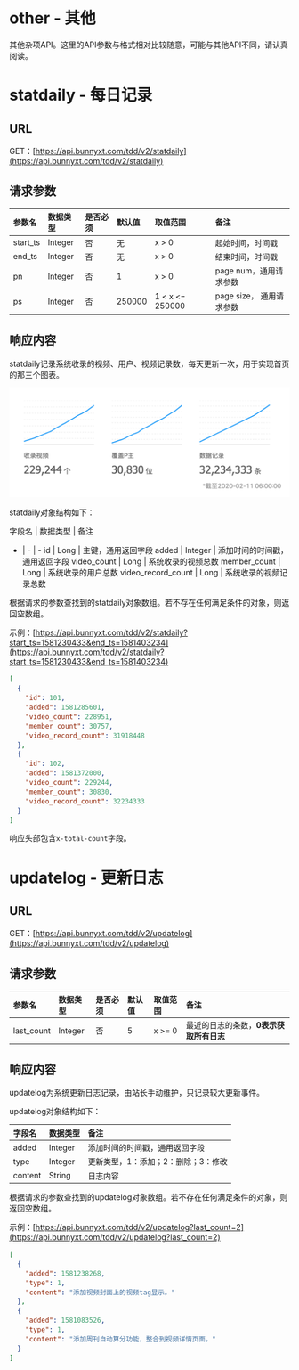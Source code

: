 # other - 其他

其他杂项API。这里的API参数与格式相对比较随意，可能与其他API不同，请认真阅读。

# statdaily - 每日记录

## URL

GET：[https://api.bunnyxt.com/tdd/v2/statdaily](https://api.bunnyxt.com/tdd/v2/statdaily)

## 请求参数

参数名 | 数据类型 | 是否必须 | 默认值 | 取值范围 | 备注
:- | :- | :- | :- | :- | :-
start_ts | Integer | 否 | 无 | x > 0 | 起始时间，时间戳
end_ts | Integer | 否 | 无 | x > 0 | 结束时间，时间戳
pn | Integer | 否 | 1 | x > 0 | page num，通用请求参数
ps | Integer | 否 | 250000 | 1 < x <= 250000 | page size， 通用请求参数

## 响应内容

statdaily记录系统收录的视频、用户、视频记录数，每天更新一次，用于实现首页的那三个图表。

![stat_daily](./image/stat_daily.png)

statdaily对象结构如下：

字段名 | 数据类型 | 备注
- | - | - 
id | Long | 主键，通用返回字段
added | Integer | 添加时间的时间戳，通用返回字段
video_count | Long | 系统收录的视频总数
member_count | Long | 系统收录的用户总数
video_record_count | Long | 系统收录的视频记录总数

根据请求的参数查找到的statdaily对象数组。若不存在任何满足条件的对象，则返回空数组。

示例：[https://api.bunnyxt.com/tdd/v2/statdaily?start_ts=1581230433&end_ts=1581403234](https://api.bunnyxt.com/tdd/v2/statdaily?start_ts=1581230433&end_ts=1581403234)

```JSON
[
  {
    "id": 101,
    "added": 1581285601,
    "video_count": 228951,
    "member_count": 30757,
    "video_record_count": 31918448
  },
  {
    "id": 102,
    "added": 1581372000,
    "video_count": 229244,
    "member_count": 30830,
    "video_record_count": 32234333
  }
]
```

响应头部包含`x-total-count`字段。

# updatelog - 更新日志

## URL

GET：[https://api.bunnyxt.com/tdd/v2/updatelog](https://api.bunnyxt.com/tdd/v2/updatelog)

## 请求参数

参数名 | 数据类型 | 是否必须 | 默认值 | 取值范围 | 备注
:- | :- | :- | :- | :- | :-
last_count | Integer | 否 | 5 | x >= 0 | 最近的日志的条数，**0表示获取所有日志**

## 响应内容

updatelog为系统更新日志记录，由站长手动维护，只记录较大更新事件。

updatelog对象结构如下：

字段名 | 数据类型 | 备注
:- | :- | :- 
added | Integer | 添加时间的时间戳，通用返回字段
type | Integer | 更新类型，1：添加；2：删除；3：修改
content | String | 日志内容

根据请求的参数查找到的updatelog对象数组。若不存在任何满足条件的对象，则返回空数组。

示例：[https://api.bunnyxt.com/tdd/v2/updatelog?last_count=2](https://api.bunnyxt.com/tdd/v2/updatelog?last_count=2)

```JSON
[
  {
    "added": 1581238268,
    "type": 1,
    "content": "添加视频封面上的视频tag显示。"
  },
  {
    "added": 1581083526,
    "type": 1,
    "content": "添加周刊自动算分功能，整合到视频详情页面。"
  }
]
```